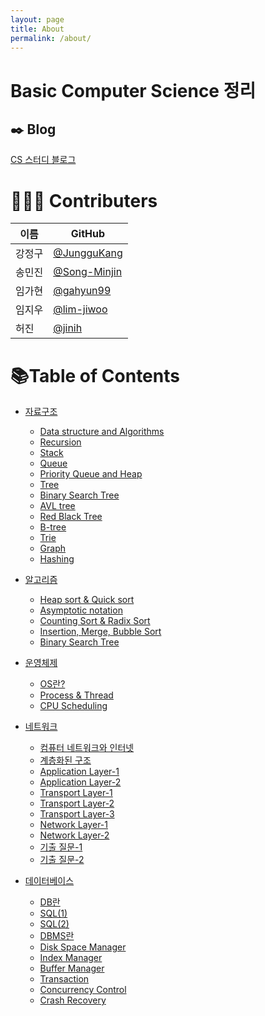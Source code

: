 ```yaml
---
layout: page
title: About
permalink: /about/
---
```


# Basic Computer Science 정리

## ✒️ Blog
[CS 스터디 블로그](https://basic-computer-science.github.io)

# 🧑‍🤝‍🧑 Contributers

| 이름   | GitHub                                         |
| ------ | ---------------------------------------------- |
| 강정구 | [@JungguKang](https://github.com/JungguKang) |
| 송민진 | [@Song-Minjin](https://github.com/Song-Minjin) |
| 임가현 | [@gahyun99](https://github.com/gahyun99) |
| 임지우 | [@lim-jiwoo](https://github.com/lim-jiwoo) |
| 허진 | [@jinih](https://github.com/jinih) |

# 📚Table of Contents

- [자료구조](https://basic-computer-science.github.io/category/#DataStructure)
  - [Data structure and Algorithms](https://basic-computer-science.github.io/datastructure/2022/02/28/DS-Data-structure-&-Algorithms.html)
  - [Recursion](https://basic-computer-science.github.io/datastructure/2022/03/02/DS-Recursion.html)
  - [Stack](https://basic-computer-science.github.io/datastructure/2022/03/04/DS-Stack.html)
  - [Queue](https://basic-computer-science.github.io/datastructure/2022/03/07/DS-Queue.html)
  - [Priority Queue and Heap](https://basic-computer-science.github.io/datastructure/2022/03/11/DS-Priority-Queue-and-Heap.html)
  - [Tree](https://basic-computer-science.github.io/datastructure/2022/04/14/DS-Tree.html)
  - [Binary Search Tree](https://basic-computer-science.github.io/datastructure/2022/04/18/DS-Binary-Search-Tree.html)
  - [AVL tree](https://basic-computer-science.github.io/datastructure/2022/04/21/DS-AVL-Tree.html)
  - [Red Black Tree](https://basic-computer-science.github.io/datastructure/2022/04/25/DS-Red-Black-Tree.html)
  - [B-tree](https://basic-computer-science.github.io/datastructure/2022/04/27/DS-B-tree,-B+tree.html)
  - [Trie](https://basic-computer-science.github.io/datastructure/2022/04/28/DS-Trie.html)
  - [Graph](https://basic-computer-science.github.io/datastructure/2022/05/09/DS-Graph.html)
  - [Hashing](https://basic-computer-science.github.io/datastructure/2022/05/12/DS-Hashing.html)


- [알고리즘](https://basic-computer-science.github.io/category/#Algorithm)
  - [Heap sort & Quick sort](https://basic-computer-science.github.io/algorithm/2022/03/03/Heap-Sort,-Quick-Sort.html)
  - [Asymptotic notation](https://basic-computer-science.github.io/algorithm/2022/03/04/Asymptotic-Notation.html)
  - [Counting Sort & Radix Sort](https://basic-computer-science.github.io/algorithm/2022/03/04/Counting-Sort,-Radix-Sort.html)
  - [Insertion, Merge, Bubble Sort](https://basic-computer-science.github.io/algorithm/2022/03/04/Insert,Merge,bubble-sort.html)
  - [Binary Search Tree](https://basic-computer-science.github.io/algorithm/2022/03/07/Binary-Search-Tree.html)


- [운영체제](https://basic-computer-science.github.io/category/#OS)
  - [OS란?](https://basic-computer-science.github.io/os/2022/02/28/What-is-OS.html)
  - [Process & Thread](https://basic-computer-science.github.io/os/2022/03/03/Process-&-Thread.html)
  - [CPU Scheduling](https://basic-computer-science.github.io/os/2022/03/04/CPU-Scheduling.html)

- [네트워크](https://basic-computer-science.github.io/category/#Network)
  - [컴퓨터 네트워크와 인터넷](https://basic-computer-science.github.io/network/2022/03/03/Network-1st-network.html)
  - [계층화된 구조](https://basic-computer-science.github.io/network/2022/03/03/Network-2nd-network.html)
  - [Application Layer-1](https://basic-computer-science.github.io/network/2022/03/04/Network-3nd-network.html)
  - [Application Layer-2](https://basic-computer-science.github.io/network/2022/03/06/Network-4th-network.html)
  - [Transport Layer-1](https://basic-computer-science.github.io/network/2022/03/07/Network-5th-network.html)
  - [Transport Layer-2](https://basic-computer-science.github.io/network/2022/03/28/Network-6th-network.html)
  - [Transport Layer-3](https://basic-computer-science.github.io/network/2022/04/04/Network-7th-network.html)
  - [Network Layer-1](https://basic-computer-science.github.io/network/2022/04/13/Network-8th_network.html)
  - [Network Layer-2](https://basic-computer-science.github.io/network/2022/04/24/Network-9th_network.html)
  - [기출 질문-1](https://basic-computer-science.github.io/network/2022/05/02/Network-10th.html)
  - [기출 질문-2](https://basic-computer-science.github.io/network/2022/05/04/Network-11th.html)

- [데이터베이스](https://basic-computer-science.github.io/category/#DB)
  - [DB란](https://basic-computer-science.github.io/db/2022/03/01/DB-1.html)
  - [SQL(1)](https://basic-computer-science.github.io/db/2022/03/04/DB-2.html)
  - [SQL(2)](https://basic-computer-science.github.io/db/2022/03/07/DB-3.html)
  - [DBMS란](https://basic-computer-science.github.io/db/2022/03/11/DB-4.html)
  - [Disk Space Manager](https://basic-computer-science.github.io/db/2022/03/23/DB-5.html)
  - [Index Manager](https://basic-computer-science.github.io/db/2022/03/28/DB-6.html)
  - [Buffer Manager](https://basic-computer-science.github.io/db/2022/04/07/DB-7.html)
  - [Transaction](https://basic-computer-science.github.io/db/2022/04/14/DB-8.html)
  - [Concurrency Control](https://basic-computer-science.github.io/db/2022/04/21/DB-9.html)
  - [Crash Recovery](https://basic-computer-science.github.io/db/2022/04/28/DB-10.html)
